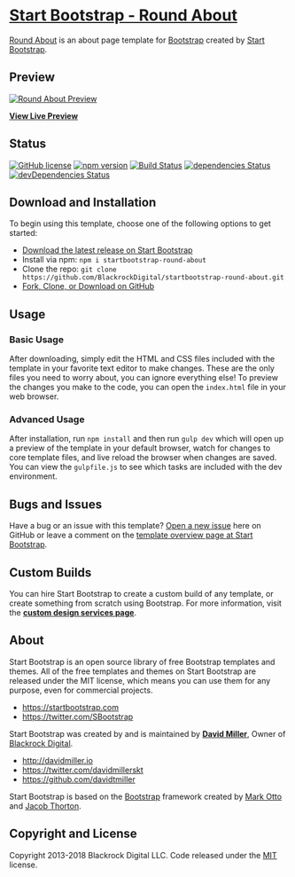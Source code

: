 # [Start Bootstrap - Round About](https://startbootstrap.com/template-overviews/round-about/)

[Round About](http://startbootstrap.com/template-overviews/round-about/) is an about page template for [Bootstrap](http://getbootstrap.com/) created by [Start Bootstrap](http://startbootstrap.com/).

## Preview

[![Round About Preview](https://startbootstrap.com/assets/img/templates/round-about.jpg)](https://blackrockdigital.github.io/startbootstrap-round-about/)

**[View Live Preview](https://blackrockdigital.github.io/startbootstrap-round-about/)**

## Status

[![GitHub license](https://img.shields.io/badge/license-MIT-blue.svg)](https://raw.githubusercontent.com/BlackrockDigital/startbootstrap-round-about/master/LICENSE)
[![npm version](https://img.shields.io/npm/v/startbootstrap-round-about.svg)](https://www.npmjs.com/package/startbootstrap-round-about)
[![Build Status](https://travis-ci.org/BlackrockDigital/startbootstrap-round-about.svg?branch=master)](https://travis-ci.org/BlackrockDigital/startbootstrap-round-about)
[![dependencies Status](https://david-dm.org/BlackrockDigital/startbootstrap-round-about/status.svg)](https://david-dm.org/BlackrockDigital/startbootstrap-round-about)
[![devDependencies Status](https://david-dm.org/BlackrockDigital/startbootstrap-round-about/dev-status.svg)](https://david-dm.org/BlackrockDigital/startbootstrap-round-about?type=dev)

## Download and Installation

To begin using this template, choose one of the following options to get started:
* [Download the latest release on Start Bootstrap](https://startbootstrap.com/template-overviews/round-about/)
* Install via npm: `npm i startbootstrap-round-about`
* Clone the repo: `git clone https://github.com/BlackrockDigital/startbootstrap-round-about.git`
* [Fork, Clone, or Download on GitHub](https://github.com/BlackrockDigital/startbootstrap-round-about)

## Usage

### Basic Usage

After downloading, simply edit the HTML and CSS files included with the template in your favorite text editor to make changes. These are the only files you need to worry about, you can ignore everything else! To preview the changes you make to the code, you can open the `index.html` file in your web browser.

### Advanced Usage

After installation, run `npm install` and then run `gulp dev` which will open up a preview of the template in your default browser, watch for changes to core template files, and live reload the browser when changes are saved. You can view the `gulpfile.js` to see which tasks are included with the dev environment.

## Bugs and Issues

Have a bug or an issue with this template? [Open a new issue](https://github.com/BlackrockDigital/startbootstrap-round-about/issues) here on GitHub or leave a comment on the [template overview page at Start Bootstrap](http://startbootstrap.com/template-overviews/round-about/).

## Custom Builds

You can hire Start Bootstrap to create a custom build of any template, or create something from scratch using Bootstrap. For more information, visit the **[custom design services page](https://startbootstrap.com/bootstrap-design-services/)**.

## About

Start Bootstrap is an open source library of free Bootstrap templates and themes. All of the free templates and themes on Start Bootstrap are released under the MIT license, which means you can use them for any purpose, even for commercial projects.

* https://startbootstrap.com
* https://twitter.com/SBootstrap

Start Bootstrap was created by and is maintained by **[David Miller](http://davidmiller.io/)**, Owner of [Blackrock Digital](http://blackrockdigital.io/).

* http://davidmiller.io
* https://twitter.com/davidmillerskt
* https://github.com/davidtmiller

Start Bootstrap is based on the [Bootstrap](http://getbootstrap.com/) framework created by [Mark Otto](https://twitter.com/mdo) and [Jacob Thorton](https://twitter.com/fat).

## Copyright and License

Copyright 2013-2018 Blackrock Digital LLC. Code released under the [MIT](https://github.com/BlackrockDigital/startbootstrap-round-about/blob/gh-pages/LICENSE) license.
